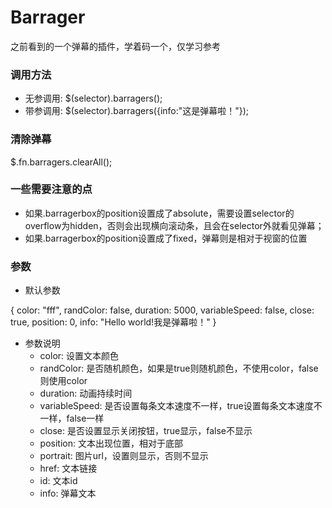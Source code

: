 # Barrager
之前看到的一个弹幕的插件，学着码一个，仅学习参考
### 调用方法
- 无参调用:
$(selector).barragers();
- 带参调用:
$(selector).barragers({info:"这是弹幕啦！"});
### 清除弹幕
$.fn.barragers.clearAll();
### 一些需要注意的点
- 如果.barragerbox的position设置成了absolute，需要设置selector的overflow为hidden，否则会出现横向滚动条，且会在selector外就看见弹幕；
- 如果.barragerbox的position设置成了fixed，弹幕则是相对于视窗的位置
### 参数
- 默认参数

{
  color: "fff",
  randColor: false,
  duration: 5000,
  variableSpeed: false,
  close: true,
  position: 0,
  info: "Hello world!我是弹幕啦！"
}
- 参数说明
  - color: 设置文本颜色
  - randColor: 是否随机颜色，如果是true则随机颜色，不使用color，false则使用color
  - duration: 动画持续时间
  - variableSpeed: 是否设置每条文本速度不一样，true设置每条文本速度不一样，false一样
  - close: 是否设置显示关闭按钮，true显示，false不显示
  - position: 文本出现位置，相对于底部
  - portrait: 图片url，设置则显示，否则不显示
  - href: 文本链接
  - id: 文本id
  - info: 弹幕文本
